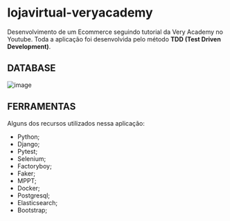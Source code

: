# lojavirtual-veryacademy
Desenvolvimento de um Ecommerce seguindo tutorial da Very Academy no Youtube.
Toda a aplicação foi desenvolvida pelo método **TDD (Test Driven Development)**.

## DATABASE

![image](https://user-images.githubusercontent.com/12896853/189552961-850ea950-0adf-46a7-bd27-1cf2b447acce.png)

## FERRAMENTAS

Alguns dos recursos utilizados nessa aplicação:

- Python;
- Django;
- Pytest;
- Selenium;
- Factoryboy;
- Faker;
- MPPT;
- Docker;
- Postgresql;
- Elasticsearch;
- Bootstrap;
